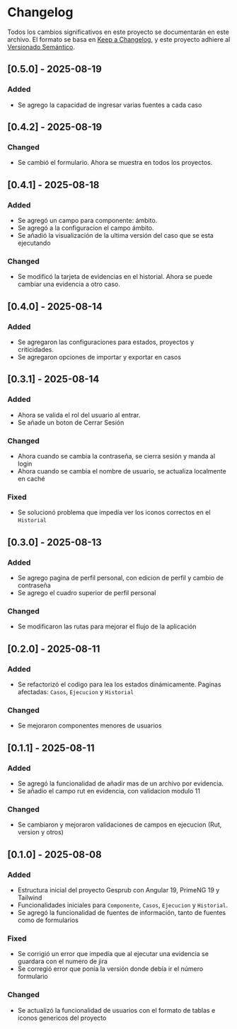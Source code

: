 # Changelog
Todos los cambios significativos en este proyecto se documentarán en este archivo.
El formato se basa en [Keep a Changelog](https://keepachangelog.com/en/1.1.0/),
y este proyecto adhiere al [Versionado Semántico](https://semver.org/lang/es/).

## [0.5.0] - 2025-08-19

### Added
-   Se agrego la capacidad de ingresar varias fuentes a cada caso

## [0.4.2] - 2025-08-19

### Changed
-   Se cambió el formulario. Ahora se muestra en todos los proyectos.

## [0.4.1] - 2025-08-18

### Added
-   Se agregó un campo para componente: ámbito.
-   Se agregó a la configuracion el campo ámbito.
-   Se añadió la visualización de la ultima versión del caso que se esta ejecutando
### Changed
-   Se modificó la tarjeta de evidencias en el historial. Ahora se puede cambiar una evidencia a otro caso.

## [0.4.0] - 2025-08-14

### Added
-   Se agregaron las configuraciones para estados, proyectos y criticidades.
-   Se agregaron opciones de importar y exportar en casos


## [0.3.1] - 2025-08-14

### Added
-   Ahora se valida el rol del usuario al entrar.
-   Se añade un boton de Cerrar Sesión
### Changed
-   Ahora cuando se cambia la contraseña, se cierra sesión y manda al login
-   Ahora cuando se cambia el nombre de usuario, se actualiza localmente en caché
### Fixed
-   Se solucionó problema que impedía ver los iconos correctos en el `Historial`


## [0.3.0] - 2025-08-13

### Added
-   Se agrego pagina de perfil personal, con edicion de perfil y cambio de contraseña
-   Se agrego el cuadro superior de perfil personal
### Changed
-   Se modificaron las rutas para mejorar el flujo de la aplicación


## [0.2.0] - 2025-08-11

### Added
-   Se refactorizó el codigo para lea los estados dinámicamente. Paginas afectadas: `Casos`, `Ejecucion` y `Historial`
### Changed
-   Se mejoraron componentes menores de usuarios


## [0.1.1] - 2025-08-11

### Added
-   Se agregó la funcionalidad de añadir mas de un archivo por evidencia.
-   Se añadio el campo rut en evidencia, con validacion modulo 11

### Changed
-   Se cambiaron y mejoraron validaciones de campos en ejecucion (Rut, version y otros)

## [0.1.0] - 2025-08-08

### Added
-   Estructura inicial del proyecto Gesprub con Angular 19, PrimeNG 19 y Tailwind
-   Funcionalidades iniciales para `Componente`, `Casos`, `Ejecucion` y `Historial`.
-   Se agregó la funcionalidad de fuentes de información, tanto de fuentes como de formularios

### Fixed
-   Se corrigió un error que impedía que al ejecutar una evidencia se guardara con el numero de jira
-   Se corregió error que ponía la versión donde debía ir el número formulario

### Changed
-   Se actualizó la funcionalidad de usuarios con el formato de tablas e iconos genericos del proyecto